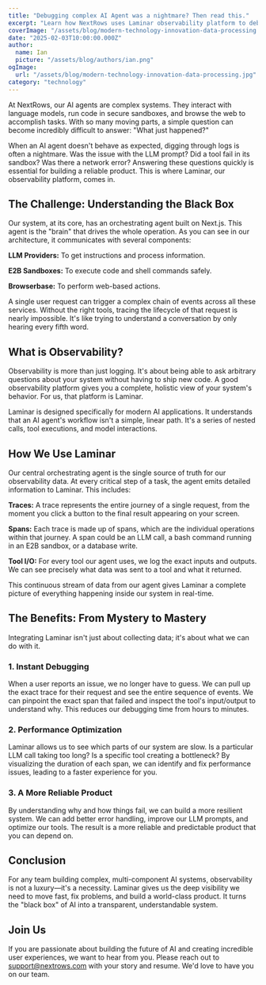 ```yaml
---
title: "Debugging complex AI Agent was a nightmare? Then read this."
excerpt: "Learn how NextRows uses Laminar observability platform to debug complex AI agents, turning black-box systems into transparent, understandable architectures."
coverImage: "/assets/blog/modern-technology-innovation-data-processing.jpg"
date: "2025-02-03T10:00:00.000Z"
author:
  name: Ian
  picture: "/assets/blog/authors/ian.png"
ogImage:
  url: "/assets/blog/modern-technology-innovation-data-processing.jpg"
category: "technology"
---
```


At NextRows, our AI agents are complex systems. They interact with language models, run code in secure sandboxes, and browse the web to accomplish tasks. With so many moving parts, a simple question can become incredibly difficult to answer: "What just happened?"

When an AI agent doesn't behave as expected, digging through logs is often a nightmare. Was the issue with the LLM prompt? Did a tool fail in its sandbox? Was there a network error? Answering these questions quickly is essential for building a reliable product. This is where Laminar, our observability platform, comes in.

## The Challenge: Understanding the Black Box

Our system, at its core, has an orchestrating agent built on Next.js. This agent is the "brain" that drives the whole operation. As you can see in our architecture, it communicates with several components:

**LLM Providers:** To get instructions and process information.

**E2B Sandboxes:** To execute code and shell commands safely.

**Browserbase:** To perform web-based actions.

A single user request can trigger a complex chain of events across all these services. Without the right tools, tracing the lifecycle of that request is nearly impossible. It's like trying to understand a conversation by only hearing every fifth word.

## What is Observability?

Observability is more than just logging. It's about being able to ask arbitrary questions about your system without having to ship new code. A good observability platform gives you a complete, holistic view of your system's behavior. For us, that platform is Laminar.

Laminar is designed specifically for modern AI applications. It understands that an AI agent's workflow isn't a simple, linear path. It's a series of nested calls, tool executions, and model interactions.

## How We Use Laminar

Our central orchestrating agent is the single source of truth for our observability data. At every critical step of a task, the agent emits detailed information to Laminar. This includes:

**Traces:** A trace represents the entire journey of a single request, from the moment you click a button to the final result appearing on your screen.

**Spans:** Each trace is made up of spans, which are the individual operations within that journey. A span could be an LLM call, a bash command running in an E2B sandbox, or a database write.

**Tool I/O:** For every tool our agent uses, we log the exact inputs and outputs. We can see precisely what data was sent to a tool and what it returned.

This continuous stream of data from our agent gives Laminar a complete picture of everything happening inside our system in real-time.

## The Benefits: From Mystery to Mastery

Integrating Laminar isn't just about collecting data; it's about what we can do with it.

### 1. Instant Debugging

When a user reports an issue, we no longer have to guess. We can pull up the exact trace for their request and see the entire sequence of events. We can pinpoint the exact span that failed and inspect the tool's input/output to understand why. This reduces our debugging time from hours to minutes.

### 2. Performance Optimization

Laminar allows us to see which parts of our system are slow. Is a particular LLM call taking too long? Is a specific tool creating a bottleneck? By visualizing the duration of each span, we can identify and fix performance issues, leading to a faster experience for you.

### 3. A More Reliable Product

By understanding why and how things fail, we can build a more resilient system. We can add better error handling, improve our LLM prompts, and optimize our tools. The result is a more reliable and predictable product that you can depend on.

## Conclusion

For any team building complex, multi-component AI systems, observability is not a luxury—it's a necessity. Laminar gives us the deep visibility we need to move fast, fix problems, and build a world-class product. It turns the "black box" of AI into a transparent, understandable system.

## Join Us

If you are passionate about building the future of AI and creating incredible user experiences, we want to hear from you. Please reach out to support@nextrows.com with your story and resume. We'd love to have you on our team.